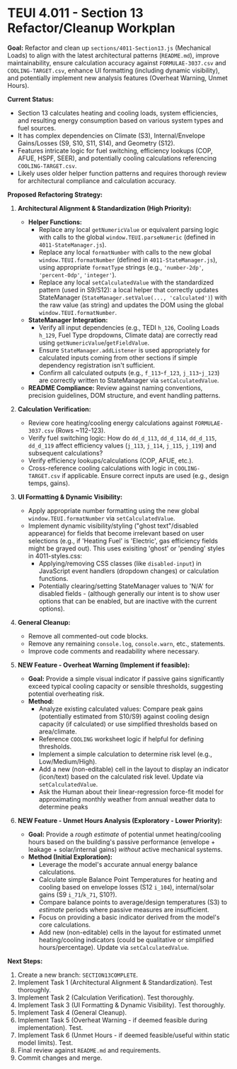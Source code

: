# TEUI 4.011 - Section 13 Refactor/Cleanup Workplan

**Goal:** Refactor and clean up `sections/4011-Section13.js` (Mechanical Loads) to align with the latest architectural patterns (`README.md`), improve maintainability, ensure calculation accuracy against `FORMULAE-3037.csv` and `COOLING-TARGET.csv`, enhance UI formatting (including dynamic visibility), and potentially implement new analysis features (Overheat Warning, Unmet Hours).

**Current Status:**
*   Section 13 calculates heating and cooling loads, system efficiencies, and resulting energy consumption based on various system types and fuel sources.
*   It has complex dependencies on Climate (S3), Internal/Envelope Gains/Losses (S9, S10, S11, S14), and Geometry (S12).
*   Features intricate logic for fuel switching, efficiency lookups (COP, AFUE, HSPF, SEER), and potentially cooling calculations referencing `COOLING-TARGET.csv`.
*   Likely uses older helper function patterns and requires thorough review for architectural compliance and calculation accuracy.

**Proposed Refactoring Strategy:**

1.  **Architectural Alignment & Standardization (High Priority):**
    *   **Helper Functions:**
        *   Replace any local `getNumericValue` or equivalent parsing logic with calls to the global `window.TEUI.parseNumeric` (defined in `4011-StateManager.js`).
        *   Replace any local `formatNumber` with calls to the new global `window.TEUI.formatNumber` (defined in `4011-StateManager.js`), using appropriate `formatType` strings (e.g., `'number-2dp'`, `'percent-0dp'`, `'integer'`).
        *   Replace any local `setCalculatedValue` with the standardized pattern (used in S9/S12): a local helper that correctly updates StateManager (`StateManager.setValue(..., 'calculated')`) with the raw value (as string) and updates the DOM using the global `window.TEUI.formatNumber`.
    *   **StateManager Integration:**
        *   Verify all input dependencies (e.g., TEDI `h_126`, Cooling Loads `h_129`, Fuel Type dropdowns, Climate data) are correctly read using `getNumericValue`/`getFieldValue`.
        *   Ensure `StateManager.addListener` is used appropriately for calculated inputs coming from other sections if simple dependency registration isn't sufficient.
        *   Confirm all calculated outputs (e.g., `f_113`-`f_123`, `j_113`-`j_123`) are correctly written to StateManager via `setCalculatedValue`.
    *   **README Compliance:** Review against naming conventions, precision guidelines, DOM structure, and event handling patterns.

2.  **Calculation Verification:**
    *   Review core heating/cooling energy calculations against `FORMULAE-3037.csv` (Rows ~112-123).
    *   Verify fuel switching logic: How do `dd_d_113`, `dd_d_114`, `dd_d_115`, `dd_d_119` affect efficiency values (`j_113`, `j_114`, `j_115`, `j_119`) and subsequent calculations?
    *   Verify efficiency lookups/calculations (COP, AFUE, etc.).
    *   Cross-reference cooling calculations with logic in `COOLING-TARGET.csv` if applicable. Ensure correct inputs are used (e.g., design temps, gains).

3.  **UI Formatting & Dynamic Visibility:**
    *   Apply appropriate number formatting using the new global `window.TEUI.formatNumber` via `setCalculatedValue`.
    *   Implement dynamic visibility/styling ("ghost text"/disabled appearance) for fields that become irrelevant based on user selections (e.g., if 'Heating Fuel' is 'Electric', gas efficiency fields might be grayed out). This uses exisiting 'ghost' or 'pending' styles in 4011-styles.css:
        *   Applying/removing CSS classes (like `disabled-input`) in JavaScript event handlers (dropdown changes) or calculation functions.
        *   Potentially clearing/setting StateManager values to 'N/A' for disabled fields - (although generally our intent is to show user options that can be enabled, but are inactive with the current options).

4.  **General Cleanup:**
    *   Remove all commented-out code blocks.
    *   Remove any remaining `console.log`, `console.warn`, etc., statements.
    *   Improve code comments and readability where necessary.

5.  **NEW Feature - Overheat Warning (Implement if feasible):**
    *   **Goal:** Provide a simple visual indicator if passive gains significantly exceed typical cooling capacity or sensible thresholds, suggesting potential overheating risk.
    *   **Method:**
        *   Analyze existing calculated values: Compare peak gains (potentially estimated from S10/S9) against cooling design capacity (if calculated) or use simplified thresholds based on area/climate.
        *   Reference `COOLING` worksheet logic if helpful for defining thresholds.
        *   Implement a simple calculation to determine risk level (e.g., Low/Medium/High).
        *   Add a new (non-editable) cell in the layout to display an indicator (icon/text) based on the calculated risk level. Update via `setCalculatedValue`.
        *   Ask the Human about their linear-regression force-fit model for approximating monthly weather from annual weather data to determine peaks

6.  **NEW Feature - Unmet Hours Analysis (Exploratory - Lower Priority):**
    *   **Goal:** Provide a *rough estimate* of potential unmet heating/cooling hours based on the building's passive performance (envelope + leakage + solar/internal gains) *without* active mechanical systems.
    *   **Method (Initial Exploration):**
        *   Leverage the model's accurate annual energy balance calculations.
        *   Calculate simple Balance Point Temperatures for heating and cooling based on envelope losses (S12 `i_104`), internal/solar gains (S9 `i_71`/`k_71`, S10?).
        *   Compare balance points to average/design temperatures (S3) to *estimate* periods where passive measures are insufficient.
        *   Focus on providing a basic indicator derived from the model's core calculations.
        *   Add new (non-editable) cells in the layout for estimated unmet heating/cooling indicators (could be qualitative or simplified hours/percentage). Update via `setCalculatedValue`.

**Next Steps:**

1.  Create a new branch: `SECTION13COMPLETE`.
2.  Implement Task 1 (Architectural Alignment & Standardization). Test thoroughly.
3.  Implement Task 2 (Calculation Verification). Test thoroughly.
4.  Implement Task 3 (UI Formatting & Dynamic Visibility). Test thoroughly.
5.  Implement Task 4 (General Cleanup).
6.  Implement Task 5 (Overheat Warning - if deemed feasible during implementation). Test.
7.  Implement Task 6 (Unmet Hours - if deemed feasible/useful within static model limits). Test.
8.  Final review against `README.md` and requirements.
9.  Commit changes and merge. 